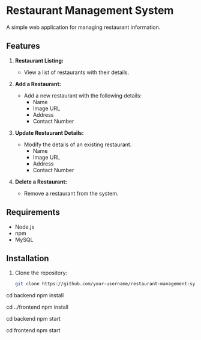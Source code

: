 # Restaurant Management System

A simple web application for managing restaurant information.

## Features

1. **Restaurant Listing:**
   - View a list of restaurants with their details.

2. **Add a Restaurant:**
   - Add a new restaurant with the following details:
     - Name
     - Image URL
     - Address
     - Contact Number

3. **Update Restaurant Details:**
   - Modify the details of an existing restaurant.
     - Name
     - Image URL
     - Address
     - Contact Number

4. **Delete a Restaurant:**
   - Remove a restaurant from the system.

## Requirements

- Node.js
- npm
- MySQL

## Installation

1. Clone the repository:

   ```bash
   git clone https://github.com/your-username/restaurant-management-system.git

cd backend
npm install

 cd ../frontend
npm install

cd backend
npm start

cd frontend
npm start



